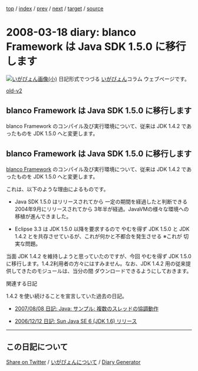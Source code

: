 [top](https://igapyon.github.io/diary/) 
 / [index](https://igapyon.github.io/diary/2008/index.html) 
 / [prev](https://igapyon.github.io/diary/2008/ig080314.html) 
 / [next](https://igapyon.github.io/diary/2008/ig080319.html) 
 / [target](https://igapyon.github.io/diary/2008/ig080318.html) 
 / [source](https://github.com/igapyon/diary/blob/gh-pages/2008/ig080318.html.src.md) 

2008-03-18 diary: blanco Framework は Java SDK 1.5.0 に移行します
=====================================================================================================
[![いがぴょん画像(小)](https://igapyon.github.io/diary/images/iga200306s.jpg "いがぴょん")](https://igapyon.github.io/diary/memo/memoigapyon.html) 日記形式でつづる [いがぴょん](https://igapyon.github.io/diary/memo/memoigapyon.html)コラム ウェブページです。

[old-v2](ig080318-orig.html)

## blanco Framework は Java SDK 1.5.0 に移行します

blanco Framework のコンパイル及び実行環境について、従来は JDK 1.4.2 であったものを JDK 1.5.0 へと変更します。


## blanco Framework は Java SDK 1.5.0 に移行します

[blanco Framework](http://www.igapyon.jp/blanco/blanco.ja.html) のコンパイル及び実行環境について、従来は JDK 1.4.2 であったものを
JDK 1.5.0 へと変更します。

これは、以下のような理由によるものです。

* Java SDK 1.5.0 はリリースされてから 一定の期間を経過したと判断できる
  2004年9月にリリースされてから 3年半が経過。JavaVMの様々な環境への移植が進んできました。
  
* Eclipse 3.3 は JDK 1.5.0 以降を要求するので やむを得ず JDK 1.5.0 と JDK 1.4.2 とを共存させているが、これが何かと不都合を発生させる
  ※これが 切実な問題。

当面 JDK 1.4.2 を維持しようと思っていたのですが、今回 やむを得ず JDK 1.5.0に移行します。1.4.2利用者の方々にはすみません。なお、JDK
1.4.2 用の従来提供してきたのモジュールは、当分の間 ダウンロードできるようにしておきます。

関連する日記

1.4.2 を使い続けることを宣言していた過去の日記。

* [2007/08/08 日記: Java: サンプル: 複数のスレッドの協調動作](../2007/ig070808.html)
  
* [2006/12/12 日記: Sun Java SE 6 (JDK 1.6) リリース](../2006/ig061212.html)

----------------------------------------------------------------------------------------------------

## この日記について

[Share on Twitter](https://twitter.com/intent/tweet?hashtags=igapyon%2Cdiary%2C%E3%81%84%E3%81%8C%E3%81%B4%E3%82%87%E3%82%93&text=%E3%81%93%E3%81%AE%E6%97%A5%E8%A8%98%E3%81%AB%E3%81%A4%E3%81%84%E3%81%A6&url=https%3A%2F%2Figapyon.github.io%2Fdiary%2Ftemplate-footer) / [いがぴょんについて](https://igapyon.github.io/diary/memo/memoigapyon.html) / [Diary Generator](https://github.com/igapyon/igapyonv3)
